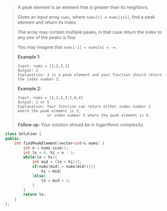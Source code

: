 > A peak element is an element that is greater than its neighbors.
>
> Given an input array `nums`, where `nums[i] ≠ nums[i+1]`, find a peak element and return its index.
>
> The array may contain multiple peaks, in that case return the index to any one of the peaks is fine.
>
> You may imagine that `nums[-1] = nums[n] = -∞`.
>
> **Example 1:**
>
> ```
> Input: nums = [1,2,3,1]
> Output: 2
> Explanation: 3 is a peak element and your function should return the index number 2.
> ```
>
> **Example 2:**
>
> ```
> Input: nums = [1,2,1,3,5,6,4]
> Output: 1 or 5 
> Explanation: Your function can return either index number 1 where the peak element is 2, 
>              or index number 5 where the peak element is 6.
> ```
>
> **Follow up:** Your solution should be in logarithmic complexity.

```cpp
class Solution {
public:
    int findPeakElement(vector<int>& nums) {
        int n = nums.size();
        int lo = 0, hi = n - 1;
        while(lo < hi){
            int mid = (lo + hi)/2;
            if(nums[mid] > nums[mid+1]){
                hi = mid;
            }else{
                lo = mid + 1;
            }
        }
        return lo;
    }
};
```

